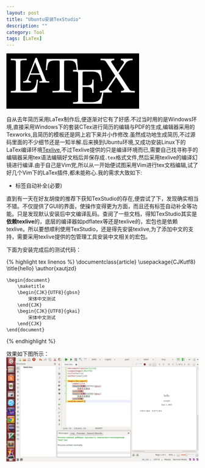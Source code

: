 ```yaml
---
layout: post
title: "Ubuntu安装TexStudio"
description: ""
category: Tool
tags: [LaTex]
---
```


![](/images/20150601.png)

自从去年简历采用LaTex制作后,便逐渐对它有了好感.不过当时用的是Windows环境,直接采用Windows下的套装CTex进行简历的编辑与PDF的生成,编辑器采用的Texworks,且简历的模板还是网上宕下来并小作修改.虽然成功地生成简历,不过源码里面的不少细节还是一知半解.后来换到Ubuntu环境,又成功安装Linux下的LaTex编译环境[Texlive][1],不过Texlive提供的只是编译环境而已,需要自己找寻称手的编辑器采用tex语法编辑好文档后并保存成`.tex`格式文件,然后采用texlive的编译幻镜进行编译.由于自己是Vim党,所以从一开始便试图采用Vim进行tex文档编辑,试了好几个Vim下的LaTex插件,都未能称心.我的需求大致如下:

<!-- more -->

- 标签自动补全(必要)

直到有一天在好友胡俊的推荐下获知TexStudio的存在,便尝试了下，发现确实相当不错。不仅提供了GUI的界面，使操作变得更为方面，而且还有标签自动补全等功能。只是发现默认安装后中文编译乱码。查阅了一些文档，得知TexStudio其实是**依赖texlive**的，底层的编译器如pdflatex等还是texlive的，宏包也是依赖texlive。所以要想顺利使用TexStudio，还是得先安装texlive,为了添加中文的支持，需要采用texlive提供的包管理工具安装中文相关的宏包。

下面为安装完成后的测试代码：

{% highlight tex linenos %}
    \documentclass{article}
    \usepackage{CJKutf8}
    \title{hello}
    \author{xautjzd}

    \begin{document}
        \maketitle
        \begin{CJK}{UTF8}{gbsn}
            宋体中文测试
        \end{CJK}
        \begin{CJK}{UTF8}{gkai}
            宋体中文测试
        \end{CJK}
    \end{document}
{% endhighlight %}

效果如下图所示：
![](/images/20150601-latex.png)

[1]: http://tug.org/texlive/
